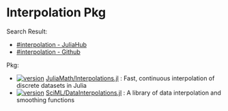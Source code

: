 # Interpolation Pkg

Search Result:
- [#interpolation - JuliaHub](https://juliahub.com/ui/Packages?t=interpolation)
- [#interpolation - Github](https://github.com/search?q=interpolation+language%3AJulia+&type=repositories)


Pkg:
- [![version](https://juliahub.com/docs/General/Interpolations/stable/version.svg)](https://juliahub.com/ui/Packages/General/Interpolations)
    [JuliaMath/Interpolations.jl](https://github.com/JuliaMath/Interpolations.jl)
    : Fast, continuous interpolation of discrete datasets in Julia
- [![version](https://juliahub.com/docs/General/DataInterpolations/stable/version.svg)](https://juliahub.com/ui/Packages/General/DataInterpolations)
    [SciML/DataInterpolations.jl](https://github.com/SciML/DataInterpolations.jl)
    : A library of data interpolation and smoothing functions
